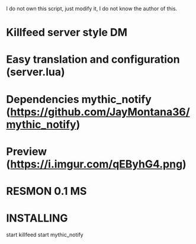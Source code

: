 I do not own this script, just modify it, I do not know the author of this.

# Killfeed server style DM
# Easy translation and configuration (server.lua)

# Dependencies mythic_notify (https://github.com/JayMontana36/mythic_notify)

# Preview (https://i.imgur.com/qEByhG4.png)

# RESMON 0.1 MS

# INSTALLING

start killfeed
start mythic_notify




